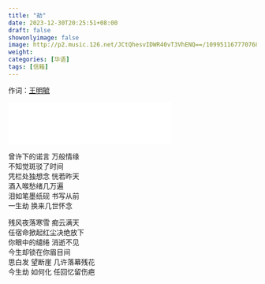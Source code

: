 ```yaml
---
title: "劫"
date: 2023-12-30T20:25:51+08:00
draft: false
showonlyimage: false
image: http://p2.music.126.net/JCtQhesvIDWR40vT3VhENQ==/109951167770768210.jpg
weight: 
categories: [华语]
tags: [信箱]
---
```


作词：[王明毓](https://music.163.com/#/song?id=1971449282&userid=29382116)
<!--more-->
<iframe frameborder="no" border="0" marginwidth="0" marginheight="0" width=330 height=86 src="//music.163.com/outchain/player?type=2&id=1971449282&auto=1&height=66"></iframe>


曾许下的诺言 万般情缘  
不知觉斑驳了时间  
凭栏处独想念 恍若昨天  
酒入喉愁绪几万遍  
泪如笔墨纸砚 书写从前  
一生劫 换来几世怀念  

残风夜落寒雪 痴云满天  
任宿命掀起红尘决绝放下  
你眼中的缱绻 消逝不见  
今生却锁在你眉目间  
思白发 望断崖 几许落幕残花  
今生劫 如何化 任回忆留伤疤  